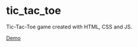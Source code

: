 # tic_tac_toe

Tic-Tac-Toe game created with HTML, CSS and JS.

[Demo](https://brendanjlee.github.io/tic_tac_toe/)

